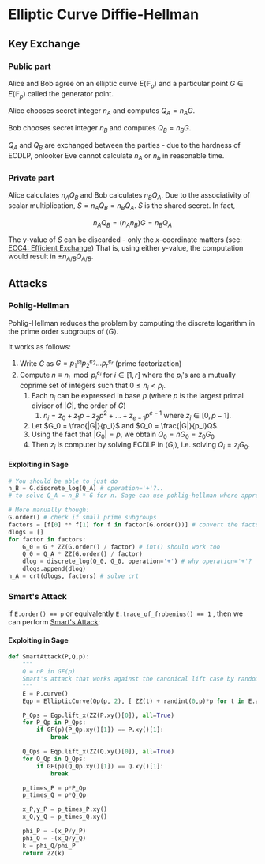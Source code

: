 # Elliptic Curve Diffie-Hellman 

## Key Exchange

### Public part

Alice and Bob agree on an elliptic curve $E(\mathbb{F}_p)$ and a particular point $G \in E(\mathbb{F}_p)$ called the generator point.

Alice chooses secret integer $n_A$ and computes $Q_A = n_A G$. 

Bob chooses secret integer $n_B$ and computes $Q_B = n_B G$.

$Q_A$ and $Q_B$ are exchanged between the parties - due to the hardness of ECDLP, onlooker Eve cannot calculate $n_A$ or $n_b$ in reasonable time.

### Private part

Alice calculates $n_AQ_B$ and Bob calculates $n_BQ_A$. Due to the associativity of scalar multiplication, $S = n_AQ_B = n_BQ_A$. $S$ is the shared secret. In fact,

$$n_AQ_B = (n_An_B)G = n_BQ_A$$

The y-value of $S$ can be discarded - only the $x$-coordinate matters (see: [ECC4: Efficient Exchange](https://cryptohack.org/challenges/ecc/)) That is, using either y-value, the computation would result in $\pm n_{A/B}Q_{A/B}$. 

## Attacks

### Pohlig-Hellman

Pohlig-Hellman reduces the problem by computing the discrete logarithm in the prime order subgroups of $\langle G\rangle$. 

It works as follows:

1. Write $G$ as $G = p_1^{e_1}p_2^{e_2}...p_r^{e_r}$ (prime factorization)
2. Compute $n \equiv n_i \mod p_i^{e_i}$ for $i \in [1, r]$ where the $p_i$'s are a mutually coprime set of integers such that $0 \leq n_i < p_i$.
   1. Each $n_i$ can be expressed in base $p$ (where $p$ is the largest primal divisor of $|G|$, the order of $G$)
      1. $n_i = z_0 + z_1p +z_2p^2 + ... + z_{e-1}p^{e-1}$ where $z_i \in [0, p-1]$. 
   2. Let $G_0 = \frac{|G|}{p_i}$ and $Q_0 = \frac{|G|}{p_i}Q$. 
   3. Using the fact that $|G_0| = p$, we obtain $Q_0 = nG_0 = z_0G_0$
   4. Then $z_i$ is computer by solving ECDLP in $\langle G_i \rangle$, i.e. solving $Q_i = z_i G_0$.

#### Exploiting in Sage

```python
# You should be able to just do
n_B = G.discrete_log(Q_A) # operation='+'?..
# to solve Q_A = n_B * G for n. Sage can use pohlig-hellman where appropriate

# More manually though:
G.order() # check if small prime subgroups
factors = [f[0] ** f[1] for f in factor(G.order())] # convert the factorization object to list
dlogs = []
for factor in factors:
   	G_0 = G * ZZ(G.order() / factor) # int() should work too
    Q_0 = Q_A * ZZ(G.order() / factor)
    dlog = discrete_log(Q_0, G_0, operation='+') # why operation='+'?
    dlogs.append(dlog)
n_A = crt(dlogs, factors) # solve crt 
```

### Smart's Attack

if `E.order() == p` or equivalently `E.trace_of_frobenius() == 1` , then we can perform [Smart's Attack](https://wstein.org/edu/2010/414/projects/novotney.pdf):

#### Exploiting in Sage

```python
def SmartAttack(P,Q,p):
    """
    Q = nP in GF(p)
    Smart's attack that works against the canonical lift case by randomizing the lift
    """
    E = P.curve()
    Eqp = EllipticCurve(Qp(p, 2), [ ZZ(t) + randint(0,p)*p for t in E.a_invariants() ])

    P_Qps = Eqp.lift_x(ZZ(P.xy()[0]), all=True)
    for P_Qp in P_Qps:
        if GF(p)(P_Qp.xy()[1]) == P.xy()[1]:
            break

    Q_Qps = Eqp.lift_x(ZZ(Q.xy()[0]), all=True)
    for Q_Qp in Q_Qps:
        if GF(p)(Q_Qp.xy()[1]) == Q.xy()[1]:
            break

    p_times_P = p*P_Qp
    p_times_Q = p*Q_Qp

    x_P,y_P = p_times_P.xy()
    x_Q,y_Q = p_times_Q.xy()

    phi_P = -(x_P/y_P)
    phi_Q = -(x_Q/y_Q)
    k = phi_Q/phi_P
    return ZZ(k)
```

